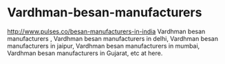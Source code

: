 # Vardhman-besan-manufacturers
http://www.pulses.co/besan-manufacturers-in-india Vardhman besan manufacturers , Vardhman besan manufacturers in delhi, Vardhman besan manufacturers in jaipur, Vardhman besan manufacturers in mumbai, Vardhman besan manufacturers in Gujarat, etc at here.
